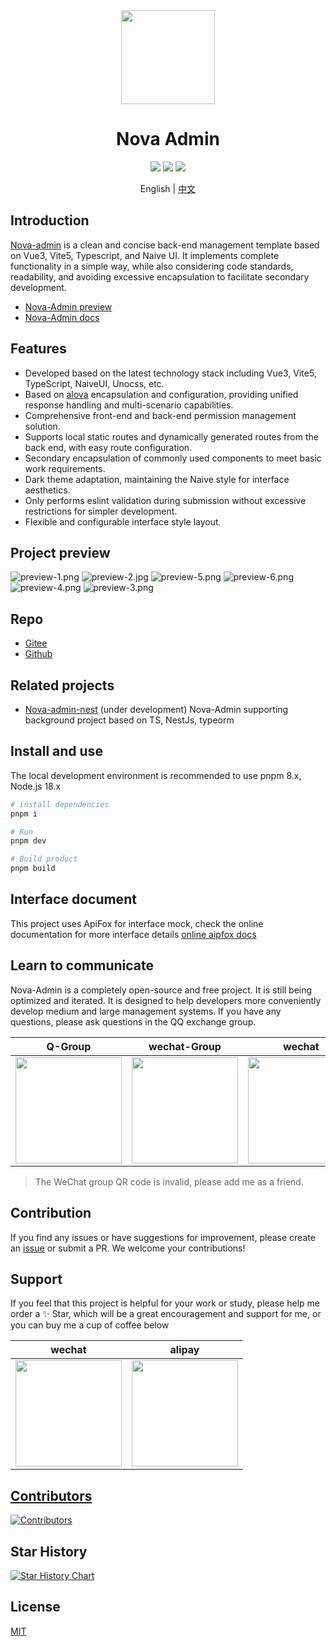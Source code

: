 <div align="center">
<img src="https://s2.loli.net/2023/10/27/WzQ4JLNV5epKh6X.png" style="width:150px"/>
    <h1>Nova Admin</h1>
</div>

<div align="center">
    <img src="https://img.shields.io/github/license/chansee97/nova-admin"/>
    <img src="https://img.shields.io/github/stars/chansee97/nova-admin"/>
    <img src="https://img.shields.io/github/forks/chansee97/nova-admin"/>
</div>

<div align='center'>

  English |  [中文](./README.zh-CN.md)
</div>

## Introduction

[Nova-admin](https://github.com/chansee97/nova-admin) is a clean and concise back-end management template based on Vue3, Vite5, Typescript, and Naive UI. It implements complete functionality in a simple way, while also considering code standards, readability, and avoiding excessive encapsulation to facilitate secondary development.

- [Nova-Admin preview](https://nova-admin-site.netlify.app/)
- [Nova-Admin docs](https://nova-admin-docs.netlify.app/)

## Features

- Developed based on the latest technology stack including Vue3, Vite5, TypeScript, NaiveUI, Unocss, etc.
- Based on [alova](https://alova.js.org/) encapsulation and configuration, providing unified response handling and multi-scenario capabilities.
- Comprehensive front-end and back-end permission management solution.
- Supports local static routes and dynamically generated routes from the back end, with easy route configuration.
- Secondary encapsulation of commonly used components to meet basic work requirements.
- Dark theme adaptation, maintaining the Naive style for interface aesthetics.
- Only performs eslint validation during submission without excessive restrictions for simpler development.
- Flexible and configurable interface style layout.

## Project preview

![preview-1.png](https://s2.loli.net/2024/03/31/UZoajnEekMX9cLi.png)
![preview-2.jpg](https://s2.loli.net/2024/03/31/8VwMSyXWtO6avKg.jpg)
![preview-5.png](https://s2.loli.net/2024/03/31/TCtE2ZBU7MJ6HrY.png)
![preview-6.png](https://s2.loli.net/2024/03/31/YM1OrxZCimzLcd6.png)
![preview-4.png](https://s2.loli.net/2024/03/31/hgYHKjACqs7rcPV.png)
![preview-3.png](https://s2.loli.net/2024/03/31/TuYajAH9LWsMPf5.png)

## Repo

- [Gitee](https://gitee.com/chansee97/nova-admin)
- [Github](https://github.com/chansee97/nova-admin)

## Related projects

- [Nova-admin-nest](https://github.com/chansee97/nove-admin-nest) (under development) Nova-Admin supporting background project based on TS, NestJs, typeorm

## Install and use

The local development environment is recommended to use pnpm 8.x, Node.js 18.x

```bash
# install dependencies
pnpm i

# Run
pnpm dev

# Build product
pnpm build

```

## Interface document

This project uses ApiFox for interface mock, check the online documentation for more interface details
[online aipfox docs](https://apifox.com/apidoc/shared-2b1abeb5-6e78-425e-a4ff-d7277ae83bf0)

## Learn to communicate

Nova-Admin is a completely open-source and free project. It is still being optimized and iterated. It is designed to help developers more conveniently develop medium and large management systems. If you have any questions, please ask questions in the QQ exchange group.

| Q-Group | wechat-Group |wechat |
| :--: |:--: |:--: |
| <img src="https://cdn.jsdelivr.net/gh/chansee97/static/nova-admin/q-group.png" width=170> | <img src="https://cdn.jsdelivr.net/gh/chansee97/static/nova-admin/wx-group.png" width=170>|<img src="https://cdn.jsdelivr.net/gh/chansee97/static/wechat.png" width=170>|

> The WeChat group QR code is invalid, please add me as a friend.

## Contribution

If you find any issues or have suggestions for improvement, please create an [issue](nova-admin/issues/new) or submit a PR. We welcome your contributions!

## Support

If you feel that this project is helpful for your work or study, please help me order a ✨ Star, which will be a great encouragement and support for me, or you can buy me a cup of coffee below

| wechat | alipay |
| :--: |:--: |
| <img src="https://cdn.jsdelivr.net/gh/chansee97/static/sponsor-wechat.png" width=170> | <img src="https://cdn.jsdelivr.net/gh/chansee97/static/sponsor-alipay.png" width=170>|

## [Contributors](https://github.com/chansee97/nova-admin/graphs/contributors)

[![Contributors](https://contrib.rocks/image?repo=chansee97/nova-admin)](https://contrib.rocks/preview?repo=chansee97/nova-admin)

## Star History

[![Star History Chart](https://api.star-history.com/svg?repos=chansee97/nova-admin&type=Date)](https://star-history.com/#chansee97/nova-admin&Date)

## License

[MIT](LICENSE)
